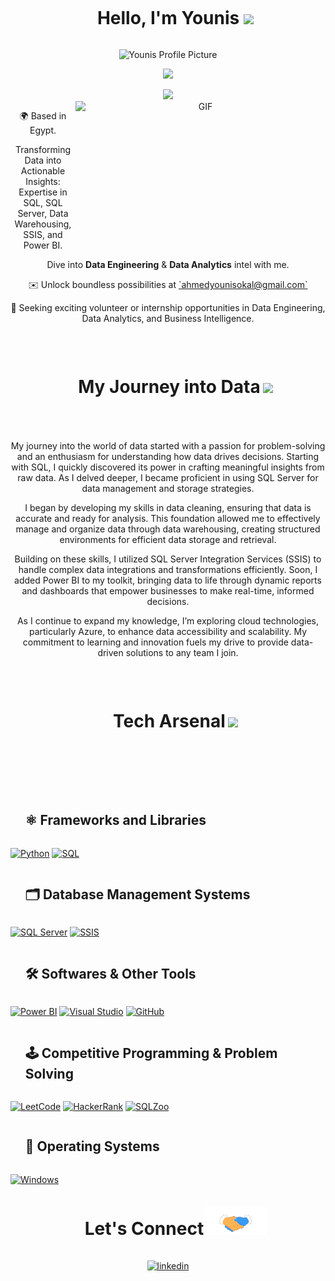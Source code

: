<!-- Hero Title -->
<div id="user-content-toc" align="center">
  <ul>
    <summary><h1 style="display: inline-block">Hello, I'm Younis <img src="https://media.giphy.com/media/hvRJCLFzcasrR4ia7z/giphy.gif" width="35"></h1></summary>
  </ul>
</div>

<!-- Profile Picture -->
<div align="center">
  <img src="https://avatars.githubusercontent.com/u/134159137?v=4" alt="Younis Profile Picture" width="200">
</div>

<!-- Hero Typescript Title -->
<p align="center">
  <a href="https://github.com/DenverCoder1/readme-typing-svg"><img src="https://readme-typing-svg.herokuapp.com?font=Time+New+Roman&color=%2305982&size=25&center=true&vCenter=true&width=600&height=100&lines=Junior+Data+Engineer;Junior+Data+Analyst"></a>
</p>

<!--horizontal divider(gradiant)-->
<div align="center">
  <img src="https://user-images.githubusercontent.com/73097560/115834477-dbab4500-a447-11eb-908a-139a6edaec5c.gif">
</div>

<!-- Hero Right Image -->
<div align="center">
  <img align="right" height="250" width="400" alt="GIF" src="https://github.com/JayantGoel001/JayantGoel001/blob/master/GIF/code.gif">
</div>

<div align="center">
  <p>🌍 Based in Egypt.</p>
  <p>Transforming Data into Actionable Insights: Expertise in SQL, SQL Server, Data Warehousing, SSIS, and Power BI.</p>
  <p>Dive into <strong>Data Engineering</strong> & <strong>Data Analytics</strong> intel with me.</p>
  <p>✉️ Unlock boundless possibilities at <a href="mailto:ahmedyounisokal@gmail.com" target="_blank">`ahmedyounisokal@gmail.com`</a></p>
  <p>🌟 Seeking exciting volunteer or internship opportunities in Data Engineering, Data Analytics, and Business Intelligence.</p>
</div>

<br>

<!-- About Section Title -->
<div id="user-content-toc" align="center">
  <ul>
    <summary style="margin-bottom: 50px;">
      <h1 style="display: inline-block">My Journey into Data</h1>
      <picture>
        <img src="https://user-images.githubusercontent.com/74038190/235223599-0eadbd7c-c916-4f24-af9d-9242730e6172.gif" width="40px">
      </picture>
    </summary>
  </ul>
</div>

<!-- About Section Content -->
<div align="center">
  <p>My journey into the world of data started with a passion for problem-solving and an enthusiasm for understanding how data drives decisions. Starting with SQL, I quickly discovered its power in crafting meaningful insights from raw data. As I delved deeper, I became proficient in using SQL Server for data management and storage strategies.</p>

  <p>I began by developing my skills in data cleaning, ensuring that data is accurate and ready for analysis. This foundation allowed me to effectively manage and organize data through data warehousing, creating structured environments for efficient data storage and retrieval.</p>

  <p>Building on these skills, I utilized SQL Server Integration Services (SSIS) to handle complex data integrations and transformations efficiently. Soon, I added Power BI to my toolkit, bringing data to life through dynamic reports and dashboards that empower businesses to make real-time, informed decisions.</p>

  <p>As I continue to expand my knowledge, I’m exploring cloud technologies, particularly Azure, to enhance data accessibility and scalability. My commitment to learning and innovation fuels my drive to provide data-driven solutions to any team I join.</p>
</div>

<br>

<!-- Tech Stack Title -->
<div id="user-content-toc" align="center">
  <ul>
    <summary style="margin-bottom: 50px;">
      <h1 style="display: inline-block">Tech Arsenal</h1>
      <picture>
        <img src="https://github.com/7oSkaaa/7oSkaaa/blob/main/Images/about_me.gif?raw=true" width="40px">
      </picture>
    </summary>
  </ul>
</div>

<br>

<!-- Frameworks and Libraries -->
<div id="user-content-toc"><ul align="left"><summary><h2 style="display: inline-block">⚛️ Frameworks and Libraries</h2></summary></ul></div>
<p>
<a href="https://www.python.org/"><img alt="Python" src="https://img.shields.io/badge/Python-3776AB?logo=python&logoColor=fff&style=flat"></a>
<a href="https://www.sql.org/"><img alt="SQL" src="https://img.shields.io/badge/SQL-27AE60?logo=sql&logoColor=fff&style=flat"></a>
</p>

<!-- Database Management Systems -->
<div id="user-content-toc"><ul align="left"><summary><h2 style="display: inline-block">🗂️ Database Management Systems</h2></summary></ul></div>
<p>
<a href="https://www.microsoft.com/en-us/sql/"><img alt="SQL Server" src="https://img.shields.io/badge/SQL%20Server-27AE60?logo=mssql&logoColor=fff&style=flat"></a>
<a href="https://www.microsoft.com/en-us/sql/"><img alt="SSIS" src="https://img.shields.io/badge/SSIS-29ABCA?logo=ssis&logoColor=fff&style=flat"></a>
</p>

<!-- Softwares & Other Tools -->
<div id="user-content-toc"><ul align="left"><summary><h2 style="display: inline-block">🛠️ Softwares & Other Tools</h2></summary></ul></div>
<p>
<a href="https://www.microsoft.com/en-us/sql/"><img alt="Power BI" src="https://img.shields.io/badge/Power%20BI-F39D2B?logo=powerbi&logoColor=fff&style=flat"></a>
<a href="https://code.visualstudio.com/"><img alt="Visual Studio" src="https://img.shields.io/badge/Visual%20Studio-%23007ACC.svg?&logo=visual-studio-code&logoColor=white"></a>
<a href="https://github.com/"><img alt="GitHub" src="https://img.shields.io/badge/GitHub-%23181717.svg?&logo=github&logoColor=white"></a>
</p>

<!-- Competitive Programming -->
<div id="user-content-toc"><ul align="left"><summary><h2 style="display: inline-block">🕹️ Competitive Programming & Problem Solving</h2></summary></ul></div>
<p>
<a href="https://leetcode.com/"><img alt="LeetCode" src="https://img.shields.io/badge/LeetCode-%23FFA116.svg?&logo=leetcode&logoColor=white"></a>
<a href="https://www.hackerrank.com/"><img alt="HackerRank" src="https://img.shields.io/badge/HackerRank-%232EC866.svg?&logo=hackerrank&logoColor=white"></a>
<a href="https://sqlzoo.net/"><img alt="SQLZoo" src="https://img.shields.io/badge/SQLZoo-%23FFD700.svg?&logo=sqlzoo&logoColor=black"></a>
</p>

<!-- Operating Systems -->
<div id="user-content-toc"><ul align="left"><summary><h2 style="display: inline-block"> 🐙 Operating Systems</h2></summary></ul></div>
<p>
<a href="https://www.windows.com/"><img alt="Windows" src="https://img.shields.io/badge/Windows-%23008CBA.svg?&logo=windows&logoColor=white"></a>
</p>

<!-- Connect with me -->
<div id="user-content-toc" align="center">
  <ul>
    <summary><h1 style="display: inline-block">Let's Connect</h1><img src="https://github.com/0xAbdulKhalid/0xAbdulKhalid/raw/main/assets/mdImages/handshake.gif" width ="100"></summary>
  </ul>
</div>

<!--icons and links-->
<p align="center">
<a href="https://www.linkedin.com/in/ahmed-younis-o" target="blank"><img align="center" src="https://user-images.githubusercontent.com/74038190/235294012-0a55e343-37ad-4b0f-924f-c8431d9d2483.gif" alt="linkedin" height="50" width="50" /></a>
